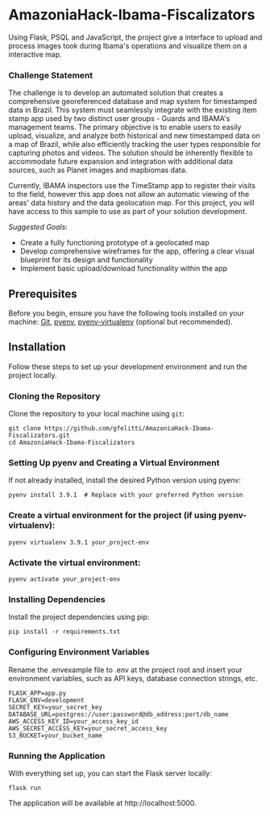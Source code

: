 # AmazoniaHack-Ibama-Fiscalizators

Using Flask, PSQL and JavaScript, the project give a interface to upload and process images took during Ibama's operations and visualize them on a interactive map.

### Challenge Statement
The challenge is to develop an automated solution that creates a comprehensive georeferenced database and map system for timestamped data in Brazil. This system must seamlessly integrate with the existing item stamp app used by two distinct user groups - Guards and IBAMA's management teams. The primary objective is to enable users to easily upload, visualize, and analyze both historical and new timestamped data on a map of Brazil, while also efficiently tracking the user types responsible for capturing photos and videos. The solution should be inherently flexible to accommodate future expansion and integration with additional data sources, such as Planet images and mapbiomas data. 

Currently, IBAMA inspectors use the TimeStamp app to register their visits to the field, however this app does not allow an automatic viewing of the areas' data history and the data geolocation map. For this project, you will have access to this sample to use as part of your solution development.

*Suggested Goals*:
- Create a fully functioning prototype of a geolocated map
- Develop comprehensive wireframes for the app, offering a clear visual blueprint for its design and functionality
- Implement basic upload/download functionality within the app


## Prerequisites

Before you begin, ensure you have the following tools installed on your machine:
[Git](https://git-scm.com), [pyenv](https://github.com/pyenv/pyenv), [pyenv-virtualenv](https://github.com/pyenv/pyenv-virtualenv) (optional but recommended).

## Installation

Follow these steps to set up your development environment and run the project locally.

### Cloning the Repository

Clone the repository to your local machine using `git`:

```
git clone https://github.com/gfelitti/AmazoniaHack-Ibama-Fiscalizators.git
cd AmazoniaHack-Ibama-Fiscalizators
```

### Setting Up pyenv and Creating a Virtual Environment

If not already installed, install the desired Python version using pyenv:


```
pyenv install 3.9.1  # Replace with your preferred Python version
```

### Create a virtual environment for the project (if using pyenv-virtualenv):

```
pyenv virtualenv 3.9.1 your_project-env
```

### Activate the virtual environment:

```
pyenv activate your_project-env
```

### Installing Dependencies

Install the project dependencies using pip:

```
pip install -r requirements.txt
```

### Configuring Environment Variables

Rename the .envexample file to .env at the project root and insert your environment variables, such as API keys, database connection strings, etc.

```
FLASK_APP=app.py
FLASK_ENV=development
SECRET_KEY=your_secret_key
DATABASE_URL=postgres://user:password@db_address:port/db_name
AWS_ACCESS_KEY_ID=your_access_key_id
AWS_SECRET_ACCESS_KEY=your_secret_access_key
S3_BUCKET=your_bucket_name
```

### Running the Application

With everything set up, you can start the Flask server locally:

```
flask run
```
The application will be available at http://localhost:5000.
